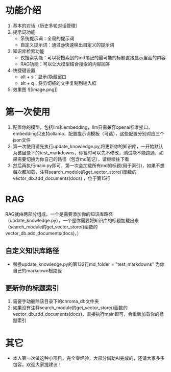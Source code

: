 # 功能介绍
1. 基本的对话（历史多轮对话管理）
2. 提示词功能
    - 系统提示词：全局的提示词
    - 自定义提示词：通过@快速唤出自定义的提示词
3. 知识库检索功能
    - 仅搜索功能：可以将搜索到的md笔记的最可能的标题直接显示里面的内容
    - RAG功能：可以让大模型结合搜索的内容回答
4. 快捷键设置
    - alt + s：显示/隐藏窗口
    - alt + q：将剪切板的文字复制到输入框
5. 效果图
![[image.png]]
# 第一次使用
1. 配置你的模型，包括llm和embedding，llm只需兼容openai标准接口，embedding只支持ollama，配置提示词模板（可选），这些配置分别对应三个json文件
2. 第一次使用请先执行update_knowledge.py,将更新你的知识库，一开始默认为该目录下的test_markdowns，你暂时可以先不修改，测试能不能跑通，如果需要切换为你自己的路径（包含md笔记），请继续往下看
3. 然后再执行main.py即可，第一次会加载所有md的标题(用于索引)，如果不想每次都加载，注释search_module的get_vector_store()函数的vector_db.add_documents(docs) ，位于第15行

# RAG
RAG就由两部分组成，一个是需要添加你的知识库路径（update_knowledge.py），一个是你需要将知识库的标题加载出来（search_module的get_vector_store()函数的vector_db.add_documents(docs)，）
## 自定义知识库路径
- 替换update_knowledge.py的第132行md_folder = "test_markdowns" 为你自己的markdown根路径

## 更新你的标题索引
1. 需要手动删除该目录下的chroma_db文件夹
2. 如果没有注释search_module的get_vector_store()函数的vector_db.add_documents(docs)，直接执行main即可，会重新加载你的标题索引


# 其它
- 本人第一次做这种小项目，完全零经验，大部分借助AI完成的，还请大家多多包容，欢迎大家提建议！